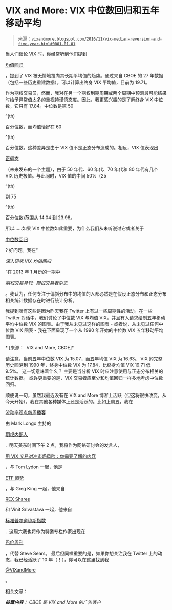 <!--yml

类别: 未分类

日期: 2024-05-18 16:07:53

-->

# VIX and More: VIX 中位数回归和五年移动平均

> 来源：[`vixandmore.blogspot.com/2016/11/vix-median-reversion-and-five-year.html#0001-01-01`](http://vixandmore.blogspot.com/2016/11/vix-median-reversion-and-five-year.html#0001-01-01)

当人们谈论 VIX 时，你经常听到他们提到

[均值回归](https://vixandmore.blogspot.com/search/label/mean%20reversion)

，提到了 VIX 被无情地拉向其长期平均值的趋势。通过来自 CBOE 的 27 年数据（包括一些历史重建数据），可以计算出终身 VIX 平均值，目前为 19.71。

作为期权交易员，然而，我对在另一个期权到期周期或两个周期中预测最可能结果时给予异常值太多的重视持谨慎态度。因此，我更感兴趣的是了解终身 VIX 中位数，它只有 17.84。中位数是第 50

^(th)

百分位数，而均值恰好在 60

^(th)

百分位数。这种差异是由于 VIX 值不是正态分布造成的。相反，VIX 值表现出

[正偏态](https://en.wikipedia.org/wiki/Skewness)

（未来发布的一个主题），由于 50 年代、60 年代、70 年代和 80 年代有几个 VIX 历史极值。与此同时，VIX 值的中间 50%（25

^(th)

到 75

^(th)

百分位数)范围从 14.04 到 23.98。

所以……如果 VIX 中位数如此重要，为什么我们从未听说过它或者关于

[中位数回归](https://vixandmore.blogspot.com/search/label/median%20reversion)

? 好问题。我在“

*深入研究 VIX 均值回归*

”在 2013 年 1 月份的一期中

*期权交易月刊:  期权交易者杂志*

。我认为，任何专注于偏斜分布中的均值的人都必然是在假设正态分布和正态分布相关统计数据存在时进行统计分析。

我提到所有这些是因为昨天我在 Twitter 上有过一些周期性的活动。在一些 Twitter 对话中，我们讨论了中位数 VIX 与均值 VIX，并且有人请求绘制五年移动平均中位数 VIX 的图表。由于我从未见过这样的图表 - 或者说，从未见过任何中位数 VIX 图表 - 我在下面呈现了一个从 1990 年开始的中位数 VIX 五年移动平均图表。

* [来源：  VIX and More, CBOE]*

请注意，当前五年中位数 VIX 为 15.07，而五年均值 VIX 为 16.63。 VIX 的完整历史回溯到 1990 年，终身中位数 VIX 为 17.84，比终身均值 VIX 19.71 低 9.5%。 这一切意味着什么？ 主要是当分析 VIX 时应注意使用与正态分布相关的统计数据。 或许更重要的是，VIX 交易者应至少和均值回归一样多地考虑中位数回归。

顺便说一句，虽然我最近没有在 VIX and More 博客上活跃（但这将很快改变，从今天开始），我在其他各种媒体上还是活跃的。比如上周五，我在

[波动率观点每周播客](http://traffic.libsyn.com/volatilityviews/VolatilityViews228.mp3)

由 Mark Longo 主持的

[期权内部人](http://www.theoptionsinsider.com/)

.  明天美东时间下午 2 点，我将作为网络研讨会的发言人，

[用 VIX 交易对冲市场风险：你需要了解的内容](http://event.on24.com/wcc/r/1294724/C73DF029F44566F5C643AB20712F1E0B?partnerref=Luby)

，与 Tom Lydon 一起，他是

[ETF 趋势](http://www.etftrends.com/)

，与 Greg King 一起，他来自

[REX Shares](http://www.rexetf.com/)

和 Vinit Srivastava 一起，他来自

[标准普尔道琼斯指数](http://us.spindices.com/)

.  这周六我也将作为特邀专栏作家出现在

[巴伦周刊](http://www.barrons.com/)

，代替 Steve Sears。 最后但同样重要的是，如果你想关注我在 Twitter 上的动态，我已经活跃了 10 年（！），你可以在这里找到我

[@VIXandMore](https://twitter.com/VIXandMore)

。

相关文章：

***披露内容：*** *CBOE 是 VIX and More 的广告客户*
